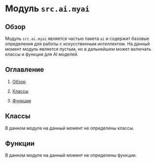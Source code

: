 # Модуль `src.ai.myai`

## Обзор

Модуль `src.ai.myai` является частью пакета `ai` и содержит базовые определения для работы с искусственным интеллектом. 
На данный момент модуль является пустым, но в дальнейшем может включать классы и функции для AI моделей.

## Оглавление
1. [Обзор](#обзор)

2. [Классы](#классы)

3. [Функции](#функции)

## Классы

В данном модуле на данный момент не определены классы.

## Функции

В данном модуле на данный момент не определены функции.
